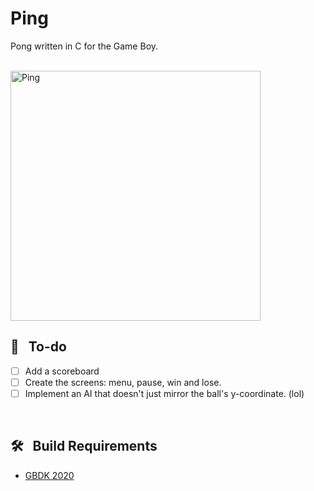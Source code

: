 # Ping

Pong written in C for the Game Boy.

<br>

<img src="https://i.postimg.cc/wBLb5GB0/ping.gif" alt="Ping" width="400"/>

<br>

## 📝&nbsp;&nbsp;&nbsp;To-do
- [ ] Add a scoreboard
- [ ] Create the screens: menu, pause, win and lose.
- [ ] Implement an AI that doesn't just mirror the ball's y-coordinate. (lol)

<br>

## 🛠&nbsp;&nbsp;&nbsp;Build Requirements

- [GBDK 2020](https://github.com/Zal0/gbdk-2020)